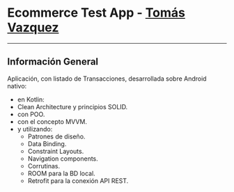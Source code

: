 # **Ecommerce Test App - [Tomás Vazquez](https://www.linkwdin.com/in/tomas-vazquez)**
***
## Información General

Aplicación, con listado de Transacciones, desarrollada sobre Android nativo:
- en Kotlin:
- Clean Architecture y principios SOLID.
- con POO.
- con el concepto MVVM.
- y utilizando:
  - Patrones de diseño.
  - Data Binding.
  - Constraint Layouts.
  - Navigation components.
  - Corrutinas.
  - ROOM para la BD local.
  - Retrofit para la conexión API REST.
